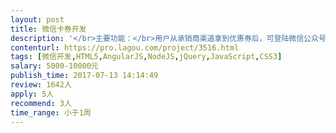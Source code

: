 ```yaml
---                
layout: post       
title: 微信卡券开发           
description: '</br>主要功能：</br>用户从承销商渠道拿到优惠券后，可登陆微信公众号进行激活，加入自己的卡包，可以想向线下门店出示券的条码，门店进行核销。</br>其他要求：</br>需要对接我们的erp系统发布优惠券。</br>优惠券核销线核销微信卡券，再核销erp的卡券状态。</br>承销商需要专门的后台进行登录，进行操作像平台购买优惠券。</br></br>其他要求：</br>有相关开发经验的团队联系，用php开发，需要设计提供公众号端ui设计。</br>'     
contenturl: https://pro.lagou.com/project/3516.html      
tags: [微信开发,HTML5,AngularJS,NodeJS,jQuery,JavaScript,CSS3]            
salary: 5000-10000元          
publish_time: 2017-07-13 14:14:49         
review: 1642人                   
apply: 5人                   
recommend: 3人                   
time_range: 小于1周              
---                 
```

